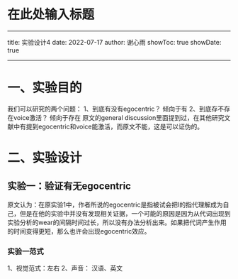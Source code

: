 ﻿# 在此处输入标题


---
title: 实验设计4
date: 2022-07-17
author: 谢心雨
showToc: true
showDate: true

---

# 一、实验目的
我们可以研究的两个问题：
1、到底有没有egocentric？   倾向于有
2、到底存不存在voice激活？  倾向于存在
原文的general discussion里面提到过，在其他研究文献中有提到egocentric和voice能激活，而原文不能，这是可以证伪的。

# 二、实验设计
## 实验一：验证有无egocentric
原文认为：在原实验1中，作者所说的egocentric是指被试会把I的指代理解成为自己，但是在他的实验中并没有发现相关证据，一个可能的原因是因为从代词出现到实验分析的wear的间隔时间过长，所以没有办法分析出来。如果把代词产生作用的时间变得更短，那么也许会出现egocentric效应。
### 实验一范式
1、视觉范式：左右
2、声音： 汉语、英文




